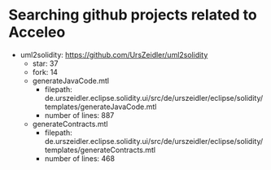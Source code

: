 # Searching github projects related to Acceleo 
- uml2solidity: https://github.com/UrsZeidler/uml2solidity
  + star: 37
  + fork: 14
  + generateJavaCode.mtl
    - filepath: de.urszeidler.eclipse.solidity.ui/src/de/urszeidler/eclipse/solidity/templates/generateJavaCode.mtl
    - number of lines: 887
  + generateContracts.mtl
    - filepath: de.urszeidler.eclipse.solidity.ui/src/de/urszeidler/eclipse/solidity/templates/generateContracts.mtl
    - number of lines: 468